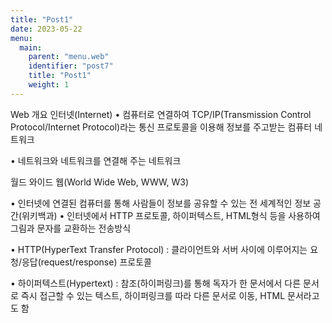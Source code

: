 ```yaml
---
title: "Post1"
date: 2023-05-22
menu:
  main:
    parent: "menu.web" 
    identifier: "post7"
    title: "Post1"
    weight: 1      
---
```


Web 개요
인터넷(Internet)
• 컴퓨터로 연결하여 TCP/IP(Transmission Control Protocol/Internet Protocol)라는 통신 프로토콜을 이용해 정보를
주고받는 컴퓨터 네트워크

• 네트워크와 네트워크를 연결해 주는 네트워크

월드 와이드 웹(World Wide Web, WWW, W3)

• 인터넷에 연결된 컴퓨터를 통해 사람들이 정보를 공유할 수 있는 전 세계적인 정보 공간(위키백과) • 인터넷에서 HTTP 프로토콜, 하이퍼텍스트, HTML형식 등을 사용하여 그림과 문자를 교환하는 전송방식

• HTTP(HyperText Transfer Protocol) : 클라이언트와 서버 사이에 이루어지는 요청/응답(request/response) 프로토콜

• 하이퍼텍스트(Hypertext) : 참조(하이퍼링크)를 통해 독자가 한 문서에서 다른 문서로 즉시 접근할 수 있는
텍스트, 하이퍼링크를 따라 다른 문서로 이동, HTML 문서라고도 함
